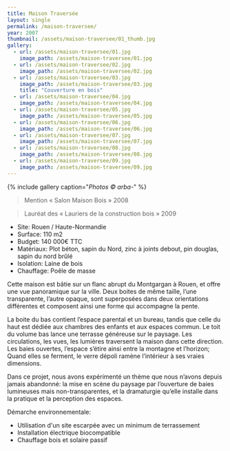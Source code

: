```yaml
---
title: Maison Traversée
layout: single
permalink: /maison-traversee/
year: 2007
thumbnail: /assets/maison-traversee/01_thumb.jpg
gallery: 
  - url: /assets/maison-traversee/01.jpg
    image_path: /assets/maison-traversee/01.jpg
  - url: /assets/maison-traversee/02.jpg
    image_path: /assets/maison-traversee/02.jpg
  - url: /assets/maison-traversee/03.jpg
    image_path: /assets/maison-traversee/03.jpg
    title: "Couverture en bois"
  - url: /assets/maison-traversee/04.jpg
    image_path: /assets/maison-traversee/04.jpg
  - url: /assets/maison-traversee/05.jpg
    image_path: /assets/maison-traversee/05.jpg
  - url: /assets/maison-traversee/06.jpg
    image_path: /assets/maison-traversee/06.jpg
  - url: /assets/maison-traversee/07.jpg
    image_path: /assets/maison-traversee/07.jpg
  - url: /assets/maison-traversee/08.jpg
    image_path: /assets/maison-traversee/08.jpg
  - url: /assets/maison-traversee/09.jpg
    image_path: /assets/maison-traversee/09.jpg
---
```


{% include gallery caption="*Photos © arba-*" %}

> Mention « Salon Maison Bois » 2008

> Lauréat des « Lauriers de la construction bois » 2009

  * Site: Rouen / Haute-Normandie
  * Surface: 110 m2
  * Budget: 140 000€ TTC
  * Matériaux: Plot béton, sapin du Nord, zinc à joints debout, pin douglas, sapin du nord brûlé
  * Isolation: Laine de bois
  * Chauffage: Poêle de masse

Cette maison est bâtie sur un flanc abrupt du Montgargan à Rouen, et offre une vue panoramique sur la ville. Deux boites de même taille, l’une transparente,	l’autre	opaque,	sont superposées dans deux orientations différentes et composent ainsi une forme qui accompagne la pente.

La boite du bas contient l’espace parental et un bureau, tandis que celle du haut est dédiée aux chambres des enfants et aux espaces commun. Le toit du volume bas lance une terrasse généreuse sur le paysage. Les circulations, les vues, les lumières traversent la maison dans cette direction. Les baies ouvertes, l’espace s’étire ainsi entre la montagne et l’horizon;
Quand elles se ferment, le verre dépoli ramène l’intérieur à ses vraies dimensions.

Dans ce projet, nous avons expérimenté un thème que nous n’avons depuis jamais abandonné: la mise en scène du paysage par l’ouverture de baies lumineuses mais non-transparentes, et la dramaturgie qu’elle installe dans la pratique et la perception des espaces.

Démarche environnementale:
  * Utilisation d'un site escarpée avec un minimum de terrassement 
  * Installation électrique biocompatible 
  * Chauffage bois et solaire passif


